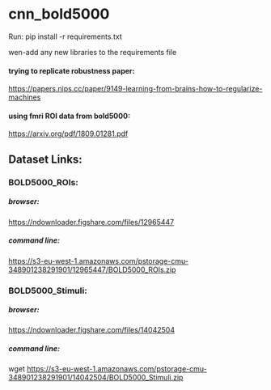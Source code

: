 # cnn_bold5000

Run: 
pip install -r requirements.txt

wen-add any new libraries to the requirements file

#### trying to replicate robustness paper: 
https://papers.nips.cc/paper/9149-learning-from-brains-how-to-regularize-machines

#### using fmri ROI data from bold5000:
https://arxiv.org/pdf/1809.01281.pdf

## Dataset Links:
### BOLD5000_ROIs:
##### browser:
https://ndownloader.figshare.com/files/12965447
##### command line:
https://s3-eu-west-1.amazonaws.com/pstorage-cmu-348901238291901/12965447/BOLD5000_ROIs.zip

### BOLD5000_Stimuli:
##### browser:
https://ndownloader.figshare.com/files/14042504
##### command line:
wget https://s3-eu-west-1.amazonaws.com/pstorage-cmu-348901238291901/14042504/BOLD5000_Stimuli.zip